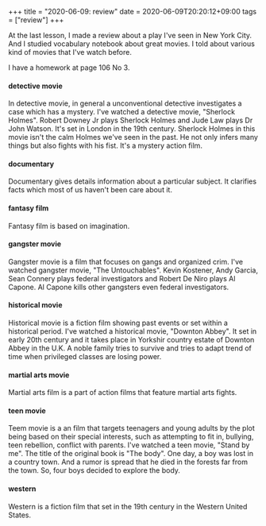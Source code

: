 +++
title =  "2020-06-09: review"
date = 2020-06-09T20:20:12+09:00
tags = ["review"]
+++

At the last lesson, I made a review about a play I've seen in New York City.
And I studied vocabulary notebook about great movies.
I told about various kind of movies that I've watch before.

I have a homework at page 106 No 3.

#### detective movie

In detective movie, in general a unconventional detective investigates a case which has a mystery. 
I've watched a detective movie, "Sherlock Holmes".
Robert Downey Jr plays Sherlock Holmes and Jude Law plays Dr John Watson.
It's set in London in the 19th century.
Sherlock Holmes in this movie isn't the calm Holmes we've seen in the past.
He not only infers many things but also fights with his fist.
It's a mystery action film.

#### documentary

Documentary gives details information about a particular subject.
It clarifies facts which most of us haven't been care about it.

#### fantasy film

Fantasy film is based on imagination.

#### gangster movie

Gangster movie is a film that focuses on gangs and organized crim.
I've watched gangster movie, "The Untouchables".
Kevin Kostener, Andy Garcia, Sean Connery plays federal investigators and
Robert De Niro plays Al Capone.
Al Capone kills other gangsters even federal investigators.

#### historical movie

Historical movie is a fiction film showing past events or set within a historical period.
I've watched a historical movie, "Downton Abbey".
It set in early 20th century and it takes place in Yorkshir country estate of Downton Abbey in the U.K.
A noble family tries to survive and tries to adapt trend of time when privileged classes are losing power.

#### martial arts movie

Martial arts film is a part of action films that feature martial arts fights.

#### teen movie

Teem movie is a an film that targets teenagers and young adults by the plot being based on their special interests,
such as attempting to fit in, bullying, teen rebellion, conflict with parents.
I've watched a teen movie, "Stand by me".
The title of the original book is "The body".
One day, a boy was lost in a country town.
And a rumor is spread that he died in the forests far from the town.
So, four boys decided to explore the body.

#### western

Western is a fiction film that set in the 19th century in the Western United States.
